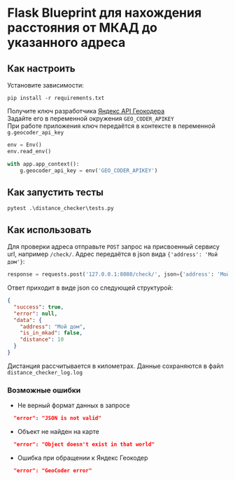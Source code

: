 # Flask Blueprint для нахождения расстояния от МКАД до указанного адреса

## Как настроить

Установите зависимости:

```shell
pip install -r requirements.txt
```

Получите ключ разработчика [Яндекс API Геокодера](https://yandex.ru/dev/maps/geocoder/doc/desc/concepts/about.html) \
Задайте его в переменной окружения `GEO_CODER_APIKEY` \
При работе приложения ключ передаётся в контексте в переменной `g.geocoder_api_key`

```python
env = Env()
env.read_env()

with app.app_context():
    g.geocoder_api_key = env('GEO_CODER_APIKEY')
```

## Как запустить тесты

```shell
pytest .\distance_checker\tests.py
```

## Как использовать

Для проверки адреса отправьте `POST` запрос на присвоенный сервису url, например `/check/`. Адрес передаётся в json вида
`{'address': 'Мой дом'}`:

```python
response = requests.post('127.0.0.1:8080/check/', json={'address': 'Мой дом'})
```

Ответ приходит в виде json со следующей структурой:

```json
{
  "success": true,
  "error": null,
  "data": {
    "address": "Мой дом",
    "is_in_mkad": false,
    "distance": 10
  }
}
```

Дистанция рассчитывается в километрах. Данные сохраняются в файл `distance_checker_log.log`

### Возможные ошибки

- Не верный формат данных в запросе

```json
  "error": "JSON is not valid"
```

- Объект не найден на карте

```json
  "error": "Object doesn't exist in that world"
```

- Ошибка при обращении к Яндекс Геокодер

```json
  "error": "GeoCoder error"
```
